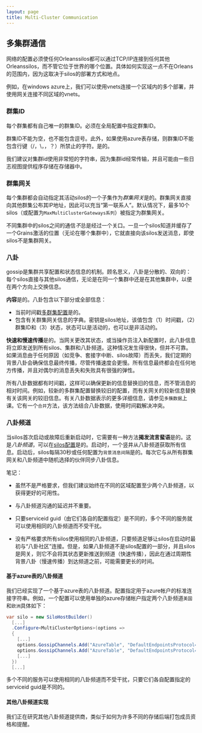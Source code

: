 ```yaml
---
layout: page
title: Multi-Cluster Communication
---
```


## 多集群通信

网络的配置必须使任何Orleanssilos都可以通过TCP/IP连接到任何其他Orleanssilos，而不管它位于世界的哪个位置。具体如何实现这一点不在Orleans的范围内，因为这取决于silos的部署方式和地点。

例如，在windows azure上，我们可以使用vnets连接一个区域内的多个部署，并使用网关连接不同区域的vnets。

### 群集ID

每个群集都有自己唯一的群集ID。必须在全局配置中指定群集ID。

群集ID不能为空，也不能包含逗号。此外，如果使用azure表存储，则群集ID不能包含行键（/，\\，，？）所禁止的字符。是的。

我们建议对集群id使用非常短的字符串，因为集群id经常传输，并且可能由一些日志视图提供程序存储在存储器中。

### 群集网关

每个集群都会自动指定其活动silos的一个子集作为*群集网关*是的。群集网关直接向其他群集公布其IP地址，因此可以充当“第一联系人”。默认情况下，最多10个silos（或配置为`MaxMultiClusterGateways系列`）被指定为群集网关。

不同集群中的silos之间的通信*不*总是经过一个关口。一旦一个silos知道并缓存了一个Grains激活的位置（无论在哪个集群中），它就直接向该silos发送消息，即使silos不是集群网关。

### 八卦

gossip是集群共享配置和状态信息的机制。顾名思义，八卦是分散的、双向的：每个silos直接与其他silos通信，无论是在同一个集群中还是在其他集群中，以便在两个方向上交换信息。

**内容**是的。八卦包含以下部分或全部信息：

-   当前时间戳[多群集配置](MultiClusterConfiguration.md)是的。
-   包含有关群集网关信息的字典。密钥是silos地址，该值包含（1）时间戳，（2）群集ID和（3）状态，状态可以是活动的，也可以是非活动的。

**快速和慢速传播**是的。当网关更改其状态，或当操作员注入新配置时，此八卦信息将立即发送到所有silos、集群和八卦频道。这种情况发生得很快，但并不可靠。如果消息由于任何原因（如竞争、套接字中断、silos故障）而丢失，我们定期的背景八卦会确保信息最终传播，尽管传播速度会更慢。所有信息最终都会在任何地方传播，并且对偶尔的消息丢失和失败具有很强的弹性。

所有八卦数据都有时间戳，这样可以确保更新的信息替换旧的信息，而不管消息的相对时间。例如，较新的多群集配置替换较旧的配置，而有关网关的较新信息替换有关该网关的较旧信息。有关八卦数据表示的更多详细信息，请参见`多簇数据`上课。它有一个`合并`方法，该方法结合八卦数据，使用时间戳解决冲突。

### 八卦频道

当silos首次启动或故障后重新启动时，它需要有一种方法**揭发流言蜚语**是的。这是*八卦频道*，可以在[silos配置](SiloConfiguration.md)是的。启动时，一个竖井从八卦频道获取所有信息。启动后，silos每隔30秒或任何配置为`背景消息间隔`是的。每次它与从所有群集网关和八卦频道中随机选择的伙伴同步八卦信息。

笔记：

-   虽然不是严格要求，但我们建议始终在不同的区域配置至少两个八卦频道，以获得更好的可用性。

-   与八卦频道沟通的延迟并不重要。

-   只要serviceid guid（由它们各自的配置指定）是不同的，多个不同的服务就可以使用相同的八卦频道而不受干扰。

-   没有严格要求所有silos使用相同的八卦频道，只要频道足够让silos在启动时最初与“八卦社区”连接。但是，如果八卦频道不是silos配置的一部分，并且silos是网关，则它不会将其状态更新推送到频道（快速传播），因此在通过周期性背景八卦（慢速传播）到达频道之前，可能需要更长的时间。

#### 基于azure表的八卦频道

我们已经实现了一个基于azure表的八卦频道。配置指定用于azure帐户的标准连接字符串。例如，一个配置可以使用单独的azure存储帐户指定两个八卦频道`美国`和`欧洲`具体如下：

```csharp
var silo = new SiloHostBuilder()
  [...]
  .Configure<MultiClusterOptions>(options => 
  {
    [...]
    options.GossipChannels.Add("AzureTable", "DefaultEndpointsProtocol=https;AccountName=usa;AccountKey=...");
    options.GossipChannels.Add("AzureTable", "DefaultEndpointsProtocol=https;AccountName=europe;AccountKey=...")
    [...]
  })
  [...]
```

多个不同的服务可以使用相同的八卦频道而不受干扰，只要它们各自配置指定的serviceid guid是不同的。

#### 其他八卦频道实现

我们正在研究其他八卦频道提供商，类似于如何为许多不同的存储后端打包成员资格和提醒。
